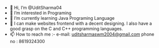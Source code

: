 - 👋 Hi, I’m @UditSharma04
- 👀 I’m interested in Programing
- 🌱 I’m currently learning Java Programing Language
- 💞️ I can make websites frontend with a decent designing. I also have a good grasp on the C and C++ programming languages.
- 📫 How to reach me :-
     e-mail: uditsharmaswm2004@gmail.com
     phone no : 8619324300

<!---
UditSharma04/UditSharma04 is a ✨ special ✨ repository because its `README.md` (this file) appears on your GitHub profile.
You can click the Preview link to take a look at your changes.
--->
